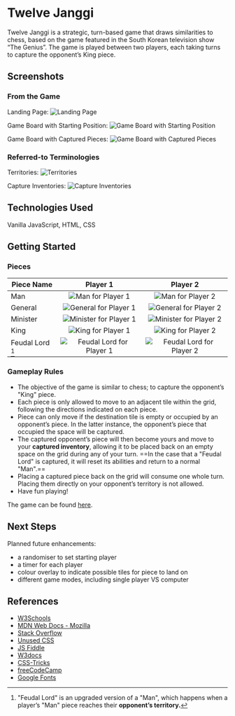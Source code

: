 # Twelve Janggi

Twelve Janggi is a strategic, turn-based game that draws similarities to chess, based on the game featured in the South Korean television show “The Genius”. The game is played between two players, each taking turns to capture the opponent’s King piece.

## Screenshots

### From the Game

Landing Page:
![Landing Page](./images/landing-page.jpg)

Game Board with Starting Position:
![Game Board with Starting Position](./images/start-position.jpg)

Game Board with Captured Pieces:
![Game Board with Captured Pieces](./images/with-captured-pieces.jpg)

### Referred-to Terminologies

Territories:
![Territories](./images/territories.png)

Capture Inventories:
![Capture Inventories](./images/capture-inventories.png)

## Technologies Used

Vanilla JavaScript, HTML, CSS

## Getting Started

### Pieces

| Piece Name       |                     Player 1                     |                     Player 2                     |
| ---------------- | :----------------------------------------------: | :----------------------------------------------: |
| Man              |      ![Man for Player 1](./images/man1.png)      |      ![Man for Player 2](./images/man2.png)      |
| General          |  ![General for Player 1](./images/general1.png)  |  ![General for Player 2](./images/general2.png)  |
| Minister         | ![Minister for Player 1](./images/minister1.png) | ![Minister for Player 2](./images/minister2.png) |
| King             |     ![King for Player 1](./images/king1.png)     |     ![King for Player 2](./images/king2.png)     |
| Feudal Lord [^1] |  ![Feudal Lord for Player 1](./images/fl1.png)   |  ![Feudal Lord for Player 2](./images/fl2.png)   |

[^1]: "Feudal Lord" is an upgraded version of a "Man", which happens when a player’s "Man" piece reaches their **opponent’s territory.**

### Gameplay Rules

- The objective of the game is similar to chess; to capture the opponent’s "King" piece.
- Each piece is only allowed to move to an adjacent tile within the grid, following the directions indicated on each piece.
- Piece can only move if the destination tile is empty or occupied by an opponent’s piece. In the latter instance, the opponent’s piece that occupied the space will be captured.
- The captured opponent’s piece will then become yours and move to your **captured inventory**, allowing it to be placed back on an empty space on the grid during any of your turn.
  ==In the case that a "Feudal Lord" is captured, it will reset its abilities and return to a normal "Man".==
- Placing a captured piece back on the grid will consume one whole turn. Placing them directly on your opponent’s territory is not allowed.
- Have fun playing!

The game can be found [here](https://aetheryn.github.io/ga-project-1/).

## Next Steps

Planned future enhancements:

- a randomiser to set starting player
- a timer for each player
- colour overlay to indicate possible tiles for piece to land on
- different game modes, including single player VS computer

## References

- [W3Schools](http://w3schools.com)
- [MDN Web Docs - Mozilla](http://developer.mozilla.org)
- [Stack Overflow](http://stackoverflow.com)
- [Unused CSS](http://unused-css.com)
- [JS Fiddle](http://jsfiddle.net)
- [W3docs](http://w3docs.com)
- [CSS-Tricks](http://css-tricks.com)
- [freeCodeCamp](http://freecodecamp.org)
- [Google Fonts](http://fonts-google.com)
